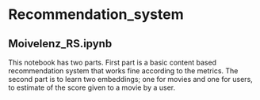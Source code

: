 # Recommendation_system

## Moivelenz_RS.ipynb
This notebook has two parts. First part is a basic content based recommendation system that works fine according to the metrics.
The second part is to learn two embeddings; one for movies and one for users, to estimate of the score given to a movie by a user.
